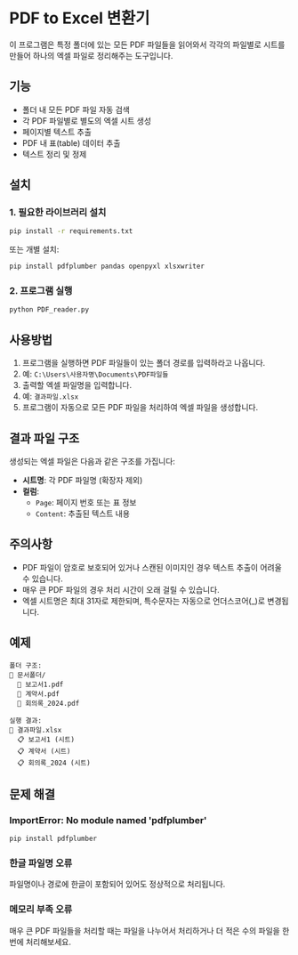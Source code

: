 # PDF to Excel 변환기

이 프로그램은 특정 폴더에 있는 모든 PDF 파일들을 읽어와서 각각의 파일별로 시트를 만들어 하나의 엑셀 파일로 정리해주는 도구입니다.

## 기능

- 폴더 내 모든 PDF 파일 자동 검색
- 각 PDF 파일별로 별도의 엑셀 시트 생성
- 페이지별 텍스트 추출
- PDF 내 표(table) 데이터 추출
- 텍스트 정리 및 정제

## 설치

### 1. 필요한 라이브러리 설치

```bash
pip install -r requirements.txt
```

또는 개별 설치:

```bash
pip install pdfplumber pandas openpyxl xlsxwriter
```

### 2. 프로그램 실행

```bash
python PDF_reader.py
```

## 사용방법

1. 프로그램을 실행하면 PDF 파일들이 있는 폴더 경로를 입력하라고 나옵니다.
2. 예: `C:\Users\사용자명\Documents\PDF파일들`
3. 출력할 엑셀 파일명을 입력합니다.
4. 예: `결과파일.xlsx`
5. 프로그램이 자동으로 모든 PDF 파일을 처리하여 엑셀 파일을 생성합니다.

## 결과 파일 구조

생성되는 엑셀 파일은 다음과 같은 구조를 가집니다:

- **시트명**: 각 PDF 파일명 (확장자 제외)
- **컬럼**:
  - `Page`: 페이지 번호 또는 표 정보
  - `Content`: 추출된 텍스트 내용

## 주의사항

- PDF 파일이 암호로 보호되어 있거나 스캔된 이미지인 경우 텍스트 추출이 어려울 수 있습니다.
- 매우 큰 PDF 파일의 경우 처리 시간이 오래 걸릴 수 있습니다.
- 엑셀 시트명은 최대 31자로 제한되며, 특수문자는 자동으로 언더스코어(_)로 변경됩니다.

## 예제

```
폴더 구조:
📁 문서폴더/
  📄 보고서1.pdf
  📄 계약서.pdf
  📄 회의록_2024.pdf

실행 결과:
📄 결과파일.xlsx
  📋 보고서1 (시트)
  📋 계약서 (시트)  
  📋 회의록_2024 (시트)
```

## 문제 해결

### ImportError: No module named 'pdfplumber'
```bash
pip install pdfplumber
```

### 한글 파일명 오류
파일명이나 경로에 한글이 포함되어 있어도 정상적으로 처리됩니다.

### 메모리 부족 오류
매우 큰 PDF 파일들을 처리할 때는 파일을 나누어서 처리하거나 더 적은 수의 파일을 한번에 처리해보세요. 